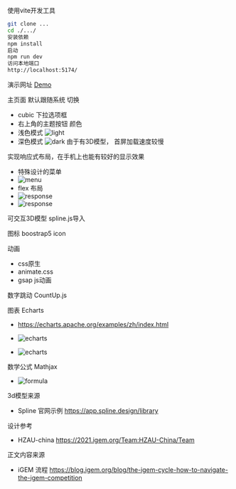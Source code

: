 
使用vite开发工具
```bash
git clone ...
cd ./.../
安装依赖
npm install
启动
npm run dev
访问本地端口
http://localhost:5174/
```

演示网址 [Demo](https://steven-cubic.vercel.app/)

主页面 默认跟随系统
切换
- cubic 下拉选项框
- 右上角的主题按钮
颜色
- 浅色模式
![light](./md-img/normal1.png)
- 深色模式
![dark](./md-img/normal2.png)
由于有3D模型， 首屏加载速度较慢

实现响应式布局，在手机上也能有较好的显示效果
- 特殊设计的菜单
- ![menu](./md-img/menu.png)
- flex 布局
- ![response](./md-img/responsive1.png)
- ![response](./md-img/responsive2.png)

可交互3D模型 spline.js导入

图标 boostrap5 icon

动画
- css原生
- animate.css
- gsap js动画

数字跳动 CountUp.js

图表 Echarts
- https://echarts.apache.org/examples/zh/index.html

- ![echarts](./md-img/echart1.png)
- ![echarts](./md-img/echart2.png)


数学公式 Mathjax
- ![formula](./md-img/formula.png)


3d模型来源
- Spline 官网示例 https://app.spline.design/library

设计参考
- HZAU-china https://2021.igem.org/Team:HZAU-China/Team

正文内容来源
- iGEM 流程 https://blog.igem.org/blog/the-igem-cycle-how-to-navigate-the-igem-competition
